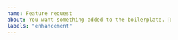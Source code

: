 ```yaml
---
name: Feature request
about: You want something added to the boilerplate. 🎉
labels: "enhancement"
---
```

